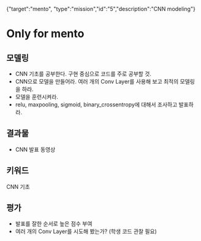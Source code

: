 {"target":"mento", "type":"mission","id":"5","description":"CNN modeling"}
# Only for mento
## 모델링
* CNN 기초를 공부한다. 구현 중심으로 코드를 주로 공부할 것.
* CNN으로 모델을 만들어라. 여러 개의 Conv Layer를 사용해 보고 최적의 모델링을 하라.
* 모델을 훈련시켜라.
* relu, maxpooling, sigmoid, binary_crossentropy에 대해서 조사하고 발표하라.

## 결과물
* CNN 발표 동영상

## 키워드
CNN 기초

## 평가
* 발표를 잘한 순서로 높은 점수 부여
* 여러 개의 Conv Layer를 시도해 봤는가? (학생 코드 관찰 필요)
